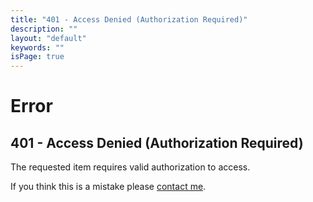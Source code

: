 ```yaml
---
title: "401 - Access Denied (Authorization Required)"
description: ""
layout: "default"
keywords: ""
isPage: true
---
```

# Error
## 401 - Access Denied (Authorization Required)
The requested item requires valid authorization to access.

If you think this is a mistake please [contact me](mailto:gregory@gregnk.com).